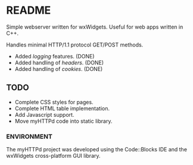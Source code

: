 README
======

Simple webserver written for wxWidgets. Useful for web apps written in C++.

Handles minimal HTTP/1.1 protocol GET/POST methods.

* Added *logging* features.     (DONE)
* Added handling of *headers*.  (DONE)
* Added handling of *cookies*.  (DONE)

TODO
----

* Complete CSS styles for pages.
* Complete HTML table implementation.
* Add Javascript support.
* Move myHTTPd code into static library.

### ENVIRONMENT

The myHTTPd project was developed using the Code::Blocks IDE and the wxWidgets
cross-platform GUI library.

